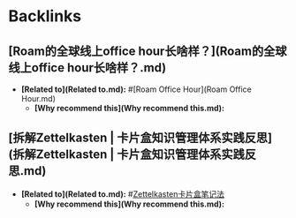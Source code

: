 
# Backlinks
## [Roam的全球线上office hour长啥样？](Roam的全球线上office hour长啥样？.md)
- **[Related to](Related to.md):** #[Roam Office Hour](Roam Office Hour.md)
    - **[Why recommend this](Why recommend this.md):**

## [拆解Zettelkasten | 卡片盒知识管理体系实践反思](拆解Zettelkasten | 卡片盒知识管理体系实践反思.md)
- **[Related to](Related to.md):** #[Zettelkasten卡片盒笔记法](Zettelkasten卡片盒笔记法.md)
    - **[Why recommend this](Why recommend this.md):**

